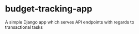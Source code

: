 # budget-tracking-app
A simple Django app which serves API endpoints with regards to transactional tasks
